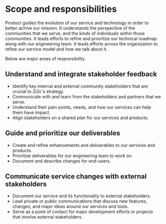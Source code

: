 # Scope and responsibilities

Product guides the evolution of our service and technology in order to better achive our mission.
It understands the perspective of the communities that we serve, and the kinds of individuals within those communities.
It leads efforts to refine and prioritize our technical roadmap along with our engineering team.
It leads efforts across the organization to refine our service model and how we talk about it.

Below are major areas of responsibility.

## Understand and integrate stakeholder feedback

- Identify key internal and external community stakeholders that are crucial to 2i2c's strategy.
- Communicate with and learn from the stakeholders and partners that we serve.
- Understand their pain points, needs, and how our services can help them have impact.
- Align stakeholders on a shared plan for our services and products.

## Guide and prioritize our deliverables

- Create and refine enhancements and deliverables to our services and products.
- Prioritize deliverables for our engineering team to work on.
- Document and describe changes for end-users.

## Communicate service changes with external stakeholders

- Document our service and its functionality to external stakeholders.
- Lead private or public communications that discuss new features, changes, and major ideas around our services and tools.
- Serve as a point of contact for major development efforts or projects that involve external stakeholders.